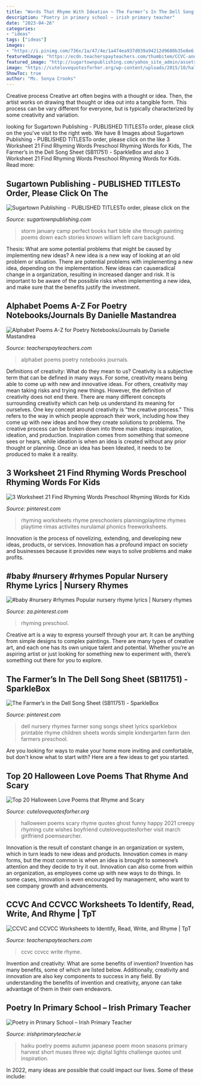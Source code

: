 ```yaml
---
title: "Words That Rhyme With Ideation ~ The Farmer’s In The Dell Song Sheet (sb11751)"
description: "Poetry in primary school – irish primary teacher"
date: "2023-04-26"
categories:
- "ideas"
tags: ["ideas"]
images:
- "https://i.pinimg.com/736x/1a/47/4e/1a474ea937d039a94212d9680b35e8e6.jpg"
featuredImage: "https://ecdn.teacherspayteachers.com/thumbitem/CCVC-and-CCVCC-Worksheets-to-Identify-Read-Write-and-Rhyme-3742017-1585831797/original-3742017-4.jpg"
featured_image: "http://sugartownpublishing.com/yahoo_site_admin/assets/images/Hart-cover-sm1.45135441_std.jpg"
image: "https://cutelovequotesforher.org/wp-content/uploads/2015/10/halloween-2015-2016-ideas.jpg"
ShowToc: true
author: "Ms. Sonya Crooks"
---
```



Creative process
Creative art often begins with a thought or idea. Then, the artist works on drawing that thought or idea out into a tangible form. This process can be vary different for everyone, but is typically characterized by some creativity and variation.

	

		
looking for Sugartown Publishing - PUBLISHED TITLESTo order, please click on the you've visit to the right web. We have 8 Images about Sugartown Publishing - PUBLISHED TITLESTo order, please click on the like 3 Worksheet 21 Find Rhyming Words Preschool Rhyming Words for Kids, The Farmer’s in the Dell Song Sheet (SB11751) - SparkleBox and also 3 Worksheet 21 Find Rhyming Words Preschool Rhyming Words for Kids. Read more:
		
    
## Sugartown Publishing - PUBLISHED TITLESTo Order, Please Click On The

<img loading=lazy src="http://sugartownpublishing.com/yahoo_site_admin/assets/images/Hart-cover-sm1.45135441_std.jpg" onerror="this.onerror=null;this.src='https://tse2.mm.bing.net/th?id=OIP.sK4jhMR9s20q_eeK6SKTIQAAAA&amp;pid=15.1';" alt="Sugartown Publishing - PUBLISHED TITLESTo order, please click on the">

_Source: sugartownpublishing.com_

>storm january camp perfect books hart bible she through painting poems down each stories known william left care background. 

	

Thesis: What are some potential problems that might be caused by implementing new ideas?
A new idea is a new way of looking at an old problem or situation. There are potential problems with implementing a new idea, depending on the implementation. New ideas can causeradical change in a organization, resulting in increased danger and risk. It is important to be aware of the possible risks when implementing a new idea, and make sure that the benefits justify the investment.

    
## Alphabet Poems A-Z For Poetry Notebooks/Journals By Danielle Mastandrea

<img loading=lazy src="https://ecdn.teacherspayteachers.com/thumbitem/Alphabet-Poems-A-Z-for-Poetry-NotebooksJournals-1500873680/original-264122-3.jpg" onerror="this.onerror=null;this.src='https://tse4.mm.bing.net/th?id=OIP.3u4WYjXi2E2GP5sTJ7bCGQAAAA&amp;pid=15.1';" alt="Alphabet Poems A-Z for Poetry Notebooks/Journals by Danielle Mastandrea">

_Source: teacherspayteachers.com_

>alphabet poems poetry notebooks journals. 

	

Definitions of creativity: What do they mean to us?
Creativity is a subjective term that can be defined in many ways. For some, creativity means being able to come up with new and innovative ideas. For others, creativity may mean taking risks and trying new things. However, the definition of creativity does not end there. There are many different concepts surrounding creativity which can help us understand its meaning for ourselves.
One key concept around creativity is "the creative process." This refers to the way in which people approach their work, including how they come up with new ideas and how they create solutions to problems. The creative process can be broken down into three main steps: inspiration, ideation, and production. Inspiration comes from something that someone sees or hears, while ideation is when an idea is created without any prior thought or planning. Once an idea has been Ideated, it needs to be produced to make it a reality.

    
## 3 Worksheet 21 Find Rhyming Words Preschool Rhyming Words For Kids

<img loading=lazy src="https://i.pinimg.com/736x/68/6e/71/686e71af3132cec1ead3e0889f59351a.jpg" onerror="this.onerror=null;this.src='https://tse4.mm.bing.net/th?id=OIP.prHoOk6YEFzZbpWdEP1JpQHaL1&amp;pid=15.1';" alt="3 Worksheet 21 Find Rhyming Words Preschool Rhyming Words for Kids">

_Source: pinterest.com_

>rhyming worksheets rhyme preschoolers planningplaytime rhymes playtime rimas activites nurulamal phonics freeworksheets. 

	

Innovation is the process of novelizing, extending, and developing new ideas, products, or services. Innovation has a profound impact on society and businesses because it provides new ways to solve problems and make profits.

    
## #baby #nursery #rhymes Popular Nursery Rhyme Lyrics | Nursery Rhymes

<img loading=lazy src="https://i.pinimg.com/736x/bd/20/39/bd20393ba59d75adb9b6f0b3b92804cb.jpg" onerror="this.onerror=null;this.src='https://tse3.mm.bing.net/th?id=OIP.yfQ-A-msgi4U8pc63C_jdQAAAA&amp;pid=15.1';" alt="#baby #nursery #rhymes Popular nursery rhyme lyrics | Nursery rhymes">

_Source: za.pinterest.com_

>rhyming preschool. 

	

Creative art is a way to express yourself through your art. It can be anything from simple designs to complex paintings. There are many types of creative art, and each one has its own unique talent and potential. Whether you’re an aspiring artist or just looking for something new to experiment with, there’s something out there for you to explore.

    
## The Farmer’s In The Dell Song Sheet (SB11751) - SparkleBox

<img loading=lazy src="https://i.pinimg.com/736x/1a/47/4e/1a474ea937d039a94212d9680b35e8e6.jpg" onerror="this.onerror=null;this.src='https://tse2.mm.bing.net/th?id=OIP.EeJpWslSymnStJxI13Hj3wHaKe&amp;pid=15.1';" alt="The Farmer’s in the Dell Song Sheet (SB11751) - SparkleBox">

_Source: pinterest.com_

>dell nursery rhymes farmer song songs sheet lyrics sparklebox printable rhyme children sheets words simple kindergarten farm den farmers preschool. 

	

Are you looking for ways to make your home more inviting and comfortable, but don't know what to start with? Here are a few ideas to get you started. 

    
## Top 20 Halloween Love Poems That Rhyme And Scary

<img loading=lazy src="https://cutelovequotesforher.org/wp-content/uploads/2015/10/halloween-2015-2016-ideas.jpg" onerror="this.onerror=null;this.src='https://tse1.mm.bing.net/th?id=OIP.vdAz2znOEeoB0U8LCwbGnwHaIb&amp;pid=15.1';" alt="Top 20 Halloween Love Poems that Rhyme and Scary">

_Source: cutelovequotesforher.org_

>halloween poems scary rhyme quotes ghost funny happy 2021 creepy rhyming cute wishes boyfriend cutelovequotesforher visit march girlfriend poemsearcher. 

	

Innovation is the result of constant change in an organization or system, which in turn leads to new ideas and products. Innovation comes in many forms, but the most common is when an idea is brought to someone’s attention and they decide to try it out. Innovation can also come from within an organization, as employees come up with new ways to do things. In some cases, innovation is even encouraged by management, who want to see company growth and advancements.

    
## CCVC And CCVCC Worksheets To Identify, Read, Write, And Rhyme | TpT

<img loading=lazy src="https://ecdn.teacherspayteachers.com/thumbitem/CCVC-and-CCVCC-Worksheets-to-Identify-Read-Write-and-Rhyme-3742017-1585831797/original-3742017-4.jpg" onerror="this.onerror=null;this.src='https://tse4.mm.bing.net/th?id=OIP.ZCr_nFtdjDfxmYgV5npVTQAAAA&amp;pid=15.1';" alt="CCVC and CCVCC Worksheets to Identify, Read, Write, and Rhyme | TpT">

_Source: teacherspayteachers.com_

>ccvc ccvcc write rhyme. 

	

Invention and creativity: What are some benefits of invention?
Invention has many benefits, some of which are listed below. Additionally, creativity and innovation are also key components to success in any field. By understanding the benefits of invention and creativity, anyone can take advantage of them in their own endeavors.

    
## Poetry In Primary School – Irish Primary Teacher

<img loading=lazy src="http://i1.wp.com/2.bp.blogspot.com/-LF24CY6WV48/VQYFnOTXxgI/AAAAAAAAC9Y/36XJndNfQeE/s1600/haiku%2B2.jpg?resize=160%2C200" onerror="this.onerror=null;this.src='https://tse4.mm.bing.net/th?id=OIP.sTF2sTXFNw0_Fr7iYY9ORwHaJQ&amp;pid=15.1';" alt="Poetry in Primary School – Irish Primary Teacher">

_Source: irishprimaryteacher.ie_

>haiku poetry poems autumn japanese poem moon seasons primary harvest short muses three wjc digital lights challenge quotes unit inspiration. 

	

In 2022, many ideas are possible that could impact our lives. Some of these include: 

